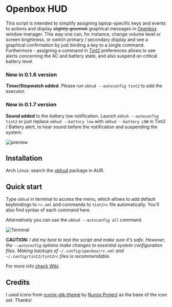 # Openbox HUD

This script is intended to simplify assigning 
laptop-specific keys and events to actions and display ~~slightly gnomish~~
graphical messages in [Openbox](http://openbox.org) window manager. 
This way one can, for instance, change volume level or screen brightness,
or switch primary / secondary display and see a graphical confirmation 
by just binding a key to a single command. 
Furthermore - assigning a command in [Tint2](https://gitlab.com/o9000/tint2) 
preferences allows to see alerts concerning the AC and
battery state, and also suspend on critical battery level.

### New in 0.1.8 version

**Timer/Stopwatch added**. Please run `obhud --autoconfig tint2` to add the executor.

### New in 0.1.7 version

**Sound added** to the battery low notification. Launch `obhuh --autoconfig tint2` or just
replace `obhud --battery low` with `obhud --battery LOW` in Tint2 / Battery alert, to hear 
sound before the notification and suspending the system.

![preview](http://nwg.pl/obhud/images/preview1.png)

## Installation

Arch Linux: search the [obhud](https://aur.archlinux.org/packages/obhud) 
package in AUR.

## Quick start

Type `obhud` in terminal to access the menu, which allows to add 
default keybindings to `rc.xml` and commands to `tint2rc` file 
automatically. You'll also find syntax of each command here.

Alternatively you can use the `obhud --autoconfig all` command.

![Terminal](http://nwg.pl/obhud/images/terminal.png)

**CAUTION:** 
*I did my best to test the script and make sure it's safe. However, the `--autoconfig`
options make changes to essential system configuration files. Making backups of
`~/.config/openbox/rc.xml` and `~/.config/tint2/tint2rc` files is recommendable.*

For more info [check Wiki](https://github.com/nwg-piotr/obhud/wiki/Openbox-HUD-Wiki).

## Credits
I used icons from [numix-gtk-theme](https://www.archlinux.org/packages/community/any/numix-gtk-theme)
by [Numix Project](http://numixproject.org) as the base of the icon set. Thanks!

